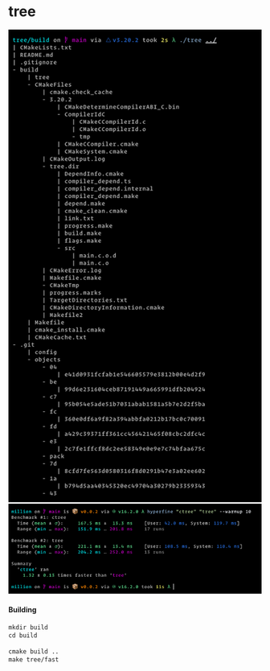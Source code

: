 # tree

![demo](assets/newdemo.png)
![bench](assets/bench.png)

#### Building
```shell
mkdir build
cd build

cmake build ..
make tree/fast
```
